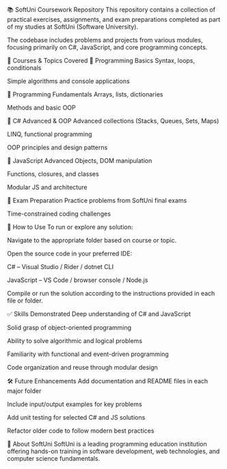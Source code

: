 📚 SoftUni Coursework Repository
This repository contains a collection of practical exercises, assignments, and exam preparations completed as part of my studies at SoftUni (Software University).

The codebase includes problems and projects from various modules, focusing primarily on C#, JavaScript, and core programming concepts.

🧠 Courses & Topics Covered
🔹 Programming Basics
Syntax, loops, conditionals

Simple algorithms and console applications

🔹 Programming Fundamentals
Arrays, lists, dictionaries

Methods and basic OOP

🔹 C# Advanced & OOP
Advanced collections (Stacks, Queues, Sets, Maps)

LINQ, functional programming

OOP principles and design patterns

🔹 JavaScript Advanced
Objects, DOM manipulation

Functions, closures, and classes

Modular JS and architecture

🔹 Exam Preparation
Practice problems from SoftUni final exams

Time-constrained coding challenges

🚀 How to Use
To run or explore any solution:

Navigate to the appropriate folder based on course or topic.

Open the source code in your preferred IDE:

C# – Visual Studio / Rider / dotnet CLI

JavaScript – VS Code / browser console / Node.js

Compile or run the solution according to the instructions provided in each file or folder.

✅ Skills Demonstrated
Deep understanding of C# and JavaScript

Solid grasp of object-oriented programming

Ability to solve algorithmic and logical problems

Familiarity with functional and event-driven programming

Code organization and reuse through modular design

🛠️ Future Enhancements
Add documentation and README files in each major folder

Include input/output examples for key problems

Add unit testing for selected C# and JS solutions

Refactor older code to follow modern best practices

📌 About SoftUni
SoftUni is a leading programming education institution offering hands-on training in software development, web technologies, and computer science fundamentals.
